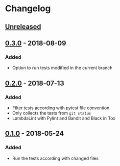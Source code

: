 # Changelog

## [Unreleased]

## [0.3.0] - 2018-08-09
### Added
- Option to run tests modified in the current branch

## [0.2.0] - 2018-07-13
### Added
- Filter tests according with pytest file convention
- Only collects the tests from `git status`
- LambdaLint with Pylint and Bandit and Black in Tox

## [0.1.0] - 2018-05-24
### Added
- Run the tests according with changed files

[Unreleased]: https://github.com/anapaulagomes/pytest-picked/compare/v0.3.0...HEAD
[0.3.0]: https://github.com/anapaulagomes/pytest-picked/compare/v0.2.0...v0.3.0
[0.2.0]: https://github.com/anapaulagomes/pytest-picked/compare/v0.1.0...v0.2.0
[0.1.0]: https://github.com/anapaulagomes/pytest-picked/compare/a5d86647c511ea56d0d4c42b416b2d7bac8111f6...v0.1.0